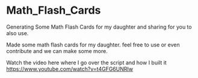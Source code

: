 # Math_Flash_Cards
Generating Some Math Flash Cards for my daughter and sharing for you to also use.

Made some math flash cards for my daughter. feel free to use or even contribute and we can make some more. 

Watch the video here where I go over the script and how I built it https://www.youtube.com/watch?v=t4GFG6UNRIw
